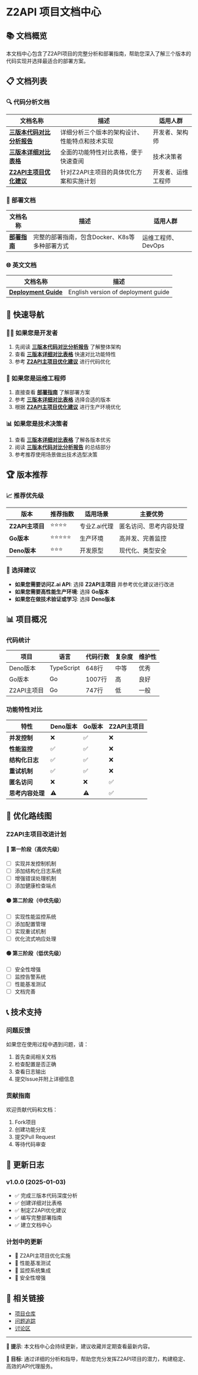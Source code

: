 # Z2API 项目文档中心

## 📚 文档概览

本文档中心包含了Z2API项目的完整分析和部署指南，帮助您深入了解三个版本的代码实现并选择最适合的部署方案。

## 📋 文档列表

### 🔍 代码分析文档

| 文档名称 | 描述 | 适用人群 |
|----------|------|----------|
| [**三版本代码对比分析报告**](./三版本代码对比分析报告.md) | 详细分析三个版本的架构设计、性能特点和技术实现 | 开发者、架构师 |
| [**三版本详细对比表格**](./三版本详细对比表格.md) | 全面的功能特性对比表格，便于快速查阅 | 技术决策者 |
| [**Z2API主项目优化建议**](./Z2API主项目优化建议.md) | 针对Z2API主项目的具体优化方案和实施计划 | 开发者、运维工程师 |

### 🚀 部署文档

| 文档名称 | 描述 | 适用人群 |
|----------|------|----------|
| [**部署指南**](./部署指南.md) | 完整的部署指南，包含Docker、K8s等多种部署方式 | 运维工程师、DevOps |

### 🌐 英文文档

| 文档名称 | 描述 |
|----------|------|
| [**Deployment Guide**](../docs/deployment-guide.md) | English version of deployment guide |

## 🎯 快速导航

### 👨‍💻 如果您是开发者
1. 先阅读 [**三版本代码对比分析报告**](./三版本代码对比分析报告.md) 了解整体架构
2. 查看 [**三版本详细对比表格**](./三版本详细对比表格.md) 快速对比功能特性
3. 参考 [**Z2API主项目优化建议**](./Z2API主项目优化建议.md) 进行代码优化

### 🔧 如果您是运维工程师
1. 直接查看 [**部署指南**](./部署指南.md) 了解部署方案
2. 参考 [**三版本详细对比表格**](./三版本详细对比表格.md) 选择合适的版本
3. 根据 [**Z2API主项目优化建议**](./Z2API主项目优化建议.md) 进行生产环境优化

### 📊 如果您是技术决策者
1. 查看 [**三版本详细对比表格**](./三版本详细对比表格.md) 了解各版本优劣
2. 阅读 [**三版本代码对比分析报告**](./三版本代码对比分析报告.md) 的总结部分
3. 参考推荐使用场景做出技术选型决策

## 🏆 版本推荐

### 📈 推荐优先级

| 版本 | 推荐指数 | 适用场景 | 主要优势 |
|------|----------|----------|----------|
| **Z2API主项目** | ⭐⭐⭐⭐ | 专业Z.ai代理 | 匿名访问、思考内容处理 |
| **Go版本** | ⭐⭐⭐⭐⭐ | 生产环境 | 高并发、完善监控 |
| **Deno版本** | ⭐⭐⭐ | 开发原型 | 现代化、类型安全 |

### 🎯 选择建议

- **如果您需要访问Z.ai API**: 选择 **Z2API主项目** 并参考优化建议进行改进
- **如果您需要高性能生产环境**: 选择 **Go版本** 
- **如果您在做技术验证或学习**: 选择 **Deno版本**

## 📊 项目概况

### 代码统计

| 项目 | 语言 | 代码行数 | 复杂度 | 维护性 |
|------|------|----------|--------|--------|
| Deno版本 | TypeScript | 648行 | 中等 | 优秀 |
| Go版本 | Go | 1007行 | 高 | 良好 |
| Z2API主项目 | Go | 747行 | 低 | 一般 |

### 功能特性对比

| 特性 | Deno版本 | Go版本 | Z2API主项目 |
|------|----------|--------|-------------|
| **并发控制** | ❌ | ✅ | ❌ |
| **性能监控** | ✅ | ✅ | ❌ |
| **结构化日志** | ✅ | ✅ | ❌ |
| **重试机制** | ✅ | ✅ | ❌ |
| **匿名访问** | ❌ | ❌ | ✅ |
| **思考内容处理** | ⚠️ | ⚠️ | ✅ |

## 🔄 优化路线图

### Z2API主项目改进计划

#### 🔴 第一阶段（高优先级）
- [ ] 实现并发控制机制
- [ ] 添加结构化日志系统  
- [ ] 增强错误处理机制
- [ ] 添加健康检查端点

#### 🟡 第二阶段（中优先级）
- [ ] 实现性能监控系统
- [ ] 添加配置管理
- [ ] 实现重试机制
- [ ] 优化流式响应处理

#### 🟢 第三阶段（低优先级）
- [ ] 安全性增强
- [ ] 监控告警系统
- [ ] 性能基准测试
- [ ] 文档完善

## 📞 技术支持

### 问题反馈
如果您在使用过程中遇到问题，请：

1. 首先查阅相关文档
2. 检查配置是否正确
3. 查看日志输出
4. 提交Issue并附上详细信息

### 贡献指南
欢迎贡献代码和文档：

1. Fork项目
2. 创建功能分支
3. 提交Pull Request
4. 等待代码审查

## 📝 更新日志

### v1.0.0 (2025-01-03)
- ✅ 完成三版本代码深度分析
- ✅ 创建详细对比表格
- ✅ 制定Z2API优化建议
- ✅ 编写完整部署指南
- ✅ 建立文档中心

### 计划中的更新
- 🔄 Z2API主项目优化实施
- 🔄 性能基准测试
- 🔄 监控系统集成
- 🔄 安全性增强

## 🔗 相关链接

- [项目仓库](https://github.com/your-repo/Z2api)
- [问题追踪](https://github.com/your-repo/Z2api/issues)
- [讨论区](https://github.com/your-repo/Z2api/discussions)

---

**📌 提示**: 本文档中心会持续更新，建议收藏并定期查看最新内容。

**🎯 目标**: 通过详细的分析和指导，帮助您充分发挥Z2API项目的潜力，构建稳定、高效的API代理服务。
